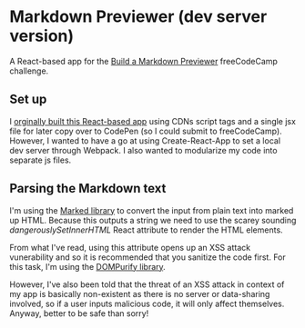 # Markdown Previewer (dev server version)

A React-based app for the [Build a Markdown Previewer](https://www.freecodecamp.org/learn/front-end-libraries/front-end-libraries-projects/build-a-markdown-previewer) freeCodeCamp challenge.

## Set up

I [orginally built this React-based app](https://github.com/caffeinated-pixels/markdown-previewer) using CDNs script tags and a single jsx file for later copy over to CodePen (so I could submit to freeCodeCamp). However, I wanted to have a go at using Create-React-App to set a local dev server through Webpack. I also wanted to modularize my code into separate js files.

## Parsing the Markdown text

I'm using the [Marked library](https://github.com/markedjs/marked?utm_source=cdnjs&utm_medium=cdnjs_link&utm_campaign=cdnjs_library) to convert the input from plain text into marked up HTML. Because this outputs a string we need to use the scarey sounding _dangerouslySetInnerHTML_ React attribute to render the HTML elements.

From what I've read, using this attribute opens up an XSS attack vunerability and so it is recommended that you sanitize the code first. For this task, I'm using the [DOMPurify library](https://github.com/cure53/DOMPurify).

However, I've also been told that the threat of an XSS attack in context of my app is basically non-existent as there is no server or data-sharing involved, so if a user inputs malicious code, it will only affect themselves. Anyway, better to be safe than sorry!
